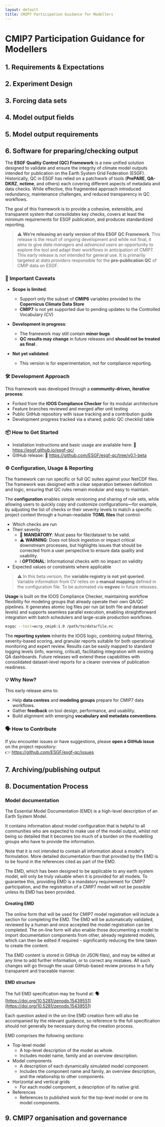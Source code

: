 ```yaml
---
layout: default
title: CMIP7 Participation Guidance for Modellers
---
```


# CMIP7 Participation Guidance for Modellers

## 1. Requirements & Expectations
## 2.  Experiment Design
## 3.  Forcing data sets
## 4.  Model output fields
## 5. Model output requirements
## 6.  Software for preparing/checking output

The **ESGF Quality Control (QC) Framework** is a new unified solution designed to validate and ensure the integrity of climate model outputs intended for publication on the Earth System Grid Federation (ESGF).  
Historically, QC in ESGF has relied on a patchwork of tools (**PrePARE**, **QA-DKRZ**, **nctime**, and others) each covering different aspects of metadata and data checks. While effective, this fragmented approach introduced redundancy, maintenance challenges, and reduced transparency in QC workflows.  

The goal of this framework is to provide a cohesive, extensible, and transparent system that consolidates key checks, covers at least the minimum requirements for ESGF publication, and produces standardized reporting.

> ⚠️ **We’re releasing an **early version** of this ESGF QC Framework**. This release is the result of ongoing development and while not final, it aims to give *data managers* and *advanced users* an opportunity to explore the tool and adapt their workflows in anticipation of CMIP7. This early release is *not* intended for general use. It is primarily targeted at *data providers* responsible for the **pre-publication QC** of CMIP data on ESGF.

### 🚧 Important Caveats

- **Scope is limited**:  
  - Support only the subset of **CMIP6** variables provided to the **Copernicus Climate Data Store**
  - **CMIP7** is not yet supported due to pending updates to the Controlled Vocabulary (CV)

- **Development in progress**:  
  - The framework may still contain **minor bugs**  
  - **QC results may change** in future releases and **should not be treated as final** .

- **Not yet validated**:  
  - This version is for experimentation, not for compliance reporting.

### 🛠 Development Approach

This framework was developed through a **community-driven, iterative process**:

- Forked from the **IOOS Compliance Checker** for its modular architecture
- Feature branches reviewed and merged after unit testing  
- Public GitHub repository with issue tracking and a contribution guide
- Development progress tracked via a shared, public QC checklist table

### 📦 How to Get Started

- Installation instructions and basic usage are available here: 📘 https://esgf.github.io/esgf-qc/  
- GitHub release: 🔗 https://github.com/ESGF/esgf-qc/tree/v0.1-beta

### ⚙️ Configuration, Usage & Reporting

The framework can run specific or full QC suites against your NetCDF files. The framework was designed with a clear separation between definition and logic, ensuring that QC rules remain modular and easy to maintain.

The **configuration** enables simple versioning and sharing of rule sets, while allowing users to quickly copy and customize configurations—for example, by adjusting the list of checks or their severity levels to match a specific project context through a human-readable **TOML files** that control:
- Which checks are run
- Their severity
  - 🚫 **MANDATORY**: Must pass for file/dataset to be valid.
  - ⚠️ **WARNING**: Does not block ingestion or impact critical downstream processes, but highlights issues that should be corrected from a user perspective to ensure data quality and usability.
  - ℹ️ **OPTIONAL**: Informational checks with no impact on validity
- Expected values or constraints where applicable

> ⚠️ In this beta version, the **variable registry is not yet queried**. Variable information from CV relies on a **manual mapping** defined in the configuration file. To be automated via **esgvoc** in future releases.

**Usage** is built on the IOOS Compliance Checker, maintaining workflow flexibility for modeling groups that already operate their own QA/QC pipelines. It generates atomic log files per run (at both file and dataset levels) and supports seamless parallel execution, enabling straightforward integration with batch schedulers and large-scale production workflows. 
  ```bash
  esgqc --test=wcrp_cmip6:1.0 /path/to/data/file.nc
  ```

The **reporting system** inherits the IOOS logic, combining output filtering, severity-based scoring, and granular reports suitable for both operational monitoring and expert review. Results can be easily mapped to standard logging levels (info, warning, critical), facilitating integration with existing QA dashboards. Future releases will extend these capabilities with consolidated dataset-level reports for a clearer overview of publication readiness.

### 💡 Why Now?

This early release aims to:

- Help **data centres** and **modeling groups** prepare for CMIP7 data workflows.
- Gather **feedback** on tool design, performance, and usability.
- Build alignment with emerging **vocabulary and metadata conventions**.

### 🗣️ How to Contribute

If you encounter issues or have suggestions, please **open a GitHub issue** on the project repository:  
👉 https://github.com/ESGF/esgf-qc/issues

## 7.  Archiving/publishing output
## 8.  Documentation Process

### Model documentation

The Essential Model Documentation (EMD) is a high-level description of an Earth System Model.

It contains information about model configuration that is helpful to all communities who are expected to make use of the model output, whilst not being so detailed that it becomes too much of a burden on the modelling groups who have to provide the information.

Note that it is not intended to contain all information about a model's formulation.
More detailed documentation than that provided by the EMD is to be found in the references cited as part of the EMD.

The EMD, which has been designed to be applicable to any earth system model, will only be truly valuable when it is provided for all models.
To guarantee this, providing EMD is a mandatory requirement for CMIP7 participation, and the registration of a CMIP7 model will not be possible unless its EMD has been provided.

#### Creating EMD

The online form that will be used for CMIP7 model registration will include a section for completing the EMD.
The EMD will be automatically validated, reviewed by a human and once accepted the model registration can be completed.
The on-line form will also enable those documenting a model to import documentation components from other, already registered models, which can then be edited if required - significantly reducing the time taken to create the content.

The EMD content is stored in GitHub (in JSON files), and may be edited at any time to add further information, or to correct any mistakes. All such changes will go through the usual GitHub-based review process in a  fully transparent and traceable manner.

#### EMD structure

The full EMD specification may be found at:
🗣️ [https://doi.org/10.5281/zenodo.15439551](https://doi.org/10.5281/zenodo.15439551)

Each question asked in the on-line EMD creation form will also be accompanied by the relevant guidance, so reference to the full specification should not generally be necessary during the creation process.

EMD comprises the following sections:

- Top-level model
   - A top-level description of the model as whole.
   - Includes model name, family and an overview description.
- Model components
   - A description of each dynamically simulated model component.
   - Includes the component name and family, an overview description, and the relationship to other components.
- Horizontal and vertical grids
   - For each model component, a description of its native grid.
- References
   - References to published work for the top-level model or one its model components.


## 9.  CMIP7 organisation and governance